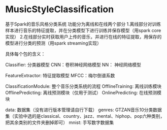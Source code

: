 # MusicStyleClassification
基于Spark的音乐风格分类系统
功能分为离线和在线两个部分
1.离线部分对训练样本进行音乐的特征提取，并在分类模型下进行训练并保存模型（用spark core实现）
2.在线部分实时获取用户上传的音乐，并进行在线的特征提取，用保存的模型进行分类的预测（用spark streaming实现）

具体每个包的含义：

Classifier: 分类器模型
    CNN：卷积神经网络模型
    NN： 神经网络模型

FeatureExtractor: 特征提取模型
    MFCC：梅尔倒谱系数

ClassificationModule: 整个音乐分类系统的流程
    OfflineTraining: 离线训练模块
    OfflinePredicting: 离线预测模块（仅用于测试）
    OnlinePredicting: 在线预测模块

data: 数据集（没有进行版本管理请自行下载）
    genres: GTZAN音乐10分类数据集（实验中选的是classical、country、jazz、mental、hiphop、pop六种类别，把其余类别的文件夹删掉即可）
    mnist: 手写数字数据集